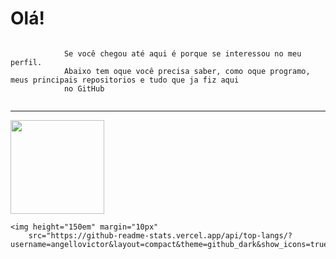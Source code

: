 <div>
    <h1> Olá! </h1>
    <p>
        <code>
            Se você chegou até aqui é porque se interessou no meu perfil.
            Abaixo tem oque você precisa saber, como oque programo, meus principais repositorios e tudo que ja fiz aqui
            no GitHub
        </code>
    </p>
</div>
<hr>
<div>
    <img height="150em" margin="10px"
        src="https://github-readme-stats.vercel.app/api?username=angellovictor&show_icons=true&theme=github_dark&show_icons=true&hide_border=true&count_private=true">

    <img height="150em" margin="10px"
        src="https://github-readme-stats.vercel.app/api/top-langs/?username=angellovictor&layout=compact&theme=github_dark&show_icons=true&hide_border=true&langs_count=10">
</div>
